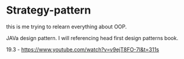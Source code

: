 # Strategy-pattern
this is me trying to relearn everything about OOP.

JAVa design pattern. I will referencing head first design patterns book.


19.3 - https://www.youtube.com/watch?v=v9ejT8FO-7I&t=311s
